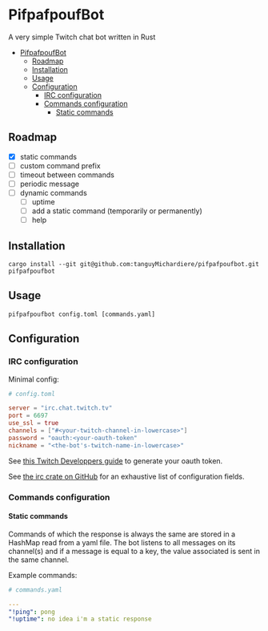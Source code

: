# PifpafpoufBot

A very simple Twitch chat bot written in Rust

- [PifpafpoufBot](#pifpafpoufbot)
  - [Roadmap](#roadmap)
  - [Installation](#installation)
  - [Usage](#usage)
  - [Configuration](#configuration)
    - [IRC configuration](#irc-configuration)
    - [Commands configuration](#commands-configuration)
      - [Static commands](#static-commands)

## Roadmap

- [x] static commands
- [ ] custom command prefix
- [ ] timeout between commands
- [ ] periodic message
- [ ] dynamic commands
  - [ ] uptime
  - [ ] add a static command (temporarily or permanently)
  - [ ] help

## Installation

```Shell
cargo install --git git@github.com:tanguyMichardiere/pifpafpoufbot.git pifpafpoufbot
```

## Usage

```Shell
pifpafpoufbot config.toml [commands.yaml]
```

## Configuration

### IRC configuration

Minimal config:

```toml
# config.toml

server = "irc.chat.twitch.tv"
port = 6697
use_ssl = true
channels = ["#<your-twitch-channel-in-lowercase>"]
password = "oauth:<your-oauth-token"
nickname = "<the-bot's-twitch-name-in-lowercase>"
```

See [this Twitch Developpers guide](https://dev.twitch.tv/docs/irc/guide#connecting-to-twitch-irc) to generate your oauth token.

See [the irc crate on GitHub](https://github.com/aatxe/irc) for an exhaustive list of configuration fields.

### Commands configuration

#### Static commands

Commands of which the response is always the same are stored in a HashMap read from a yaml file. The bot listens to all messages on its channel(s) and if a message is equal to a key, the value associated is sent in the same channel.

Example commands:

```yaml
# commands.yaml

---
"!ping": pong
"!uptime": no idea i'm a static response
```
